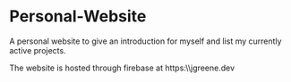 # Personal-Website
A personal website to give an introduction for myself and list my currently active projects.

The website is hosted through firebase at https:\\\jgreene.dev
